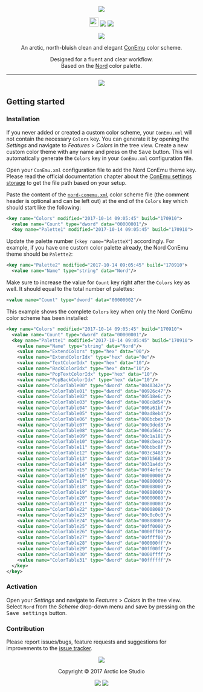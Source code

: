 <p align="center"><img src="https://cdn.rawgit.com/arcticicestudio/nord-conemu/develop/assets/nord-conemu-banner.svg"/></p>

<p align="center"><img src="https://assets-cdn.github.com/favicon.ico" width=24 height=24/> <a href="https://github.com/arcticicestudio/nord-conemu/releases/latest"><img src="https://img.shields.io/github/release/arcticicestudio/nord-conemu.svg?style=flat-square"/></a> <a href="https://github.com/arcticicestudio/nord/releases/tag/v0.2.0"><img src="https://img.shields.io/badge/Nord-v0.2.0-88C0D0.svg?style=flat-square"/></a></p>

<p align="center"><a href="https://github.com/arcticicestudio/nord-conemu/blob/v0.1.0/CHANGELOG.md"><img src="https://img.shields.io/badge/Changelog-0.1.0-81A1C1.svg?style=flat-square"/></a></p>

<p align="center">An arctic, north-bluish clean and elegant <a href="https://conemu.github.io">ConEmu</a> color scheme.</p>

<p align="center">Designed for a fluent and clear workflow.<br>
Based on the <a href="https://github.com/arcticicestudio/nord">Nord</a> color palette.</p>

---

<p align="center"><img src="https://raw.githubusercontent.com/arcticicestudio/nord-conemu/develop/assets/scrot-hero.png"/></p>

## Getting started

### Installation

If you never added or created a custom color scheme, your `ConEmu.xml` will not contain the necessary `Colors` key. You can generate it by opening the *Settings* and navigate to *Features* > *Colors* in the tree view. Create a new custom color theme with any name and press on the <kbd>Save</kbd> button. This will automatically generate the `Colors` key in your `ConEmu.xml` configuration file.

Open your `ConEmu.xml` configuration file to add the Nord ConEmu theme key. Please read the official documentation chapter about the [ConEmu settings storage][conemu-doc-settings-storage] to get the file path based on your setup.

Paste the content of the [`nord-conemu.xml`][nord-conemu-xml] color scheme file (the comment header is optional and can be left out) at the end of the `Colors` key which should start like the following:

```xml
<key name="Colors" modified="2017-10-14 09:05:45" build="170910">
  <value name="Count" type="dword" data="00000001"/>
  <key name="Palette1" modified="2017-10-14 09:05:45" build="170910">
```

Update the palette number (`<key name="PaletteX"`) accordingly. For example, if you have one custom color palette already, the Nord ConEmu theme should be `Palette2`:

```xml
<key name="Palette2" modified="2017-10-14 09:05:45" build="170910">
  <value name="Name" type="string" data="Nord"/>
```

Make sure to increase the value for `Count` key right after the `Colors` key as well. It should equal to the total number of palettes:

```xml
<value name="Count" type="dword" data="00000002"/>
```

This example shows the complete `Colors` key when only the Nord ConEmu color scheme has been installed:

```xml
<key name="Colors" modified="2017-10-14 09:05:45" build="170910">
  <value name="Count" type="dword" data="00000001"/>
  <key name="Palette1" modified="2017-10-14 09:05:45" build="170910">
    <value name="Name" type="string" data="Nord"/>
    <value name="ExtendColors" type="hex" data="00"/>
    <value name="ExtendColorIdx" type="hex" data="0e"/>
    <value name="TextColorIdx" type="hex" data="10"/>
    <value name="BackColorIdx" type="hex" data="10"/>
    <value name="PopTextColorIdx" type="hex" data="10"/>
    <value name="PopBackColorIdx" type="hex" data="10"/>
    <value name="ColorTable00" type="dword" data="0040342e"/>
    <value name="ColorTable01" type="dword" data="00926c47"/>
    <value name="ColorTable02" type="dword" data="00518e6c"/>
    <value name="ColorTable03" type="dword" data="008c8d54"/>
    <value name="ColorTable04" type="dword" data="006a61bf"/>
    <value name="ColorTable05" type="dword" data="00ad8eb4"/>
    <value name="ColorTable06" type="dword" data="008bcbeb"/>
    <value name="ColorTable07" type="dword" data="00e9ded8"/>
    <value name="ColorTable08" type="dword" data="006a564c"/>
    <value name="ColorTable09" type="dword" data="00c1a181"/>
    <value name="ColorTable10" type="dword" data="008cbea3"/>
    <value name="ColorTable11" type="dword" data="00bbbc8f"/>
    <value name="ColorTable12" type="dword" data="003c3483"/>
    <value name="ColorTable13" type="dword" data="007b5683"/>
    <value name="ColorTable14" type="dword" data="0031a4db"/>
    <value name="ColorTable15" type="dword" data="00f4efec"/>
    <value name="ColorTable16" type="dword" data="00000000"/>
    <value name="ColorTable17" type="dword" data="00800000"/>
    <value name="ColorTable18" type="dword" data="00008000"/>
    <value name="ColorTable19" type="dword" data="00808000"/>
    <value name="ColorTable20" type="dword" data="00000080"/>
    <value name="ColorTable21" type="dword" data="00800080"/>
    <value name="ColorTable22" type="dword" data="00008080"/>
    <value name="ColorTable23" type="dword" data="00c0c0c0"/>
    <value name="ColorTable24" type="dword" data="00808080"/>
    <value name="ColorTable25" type="dword" data="00ff0000"/>
    <value name="ColorTable26" type="dword" data="0000ff00"/>
    <value name="ColorTable27" type="dword" data="00ffff00"/>
    <value name="ColorTable28" type="dword" data="000000ff"/>
    <value name="ColorTable29" type="dword" data="00ff00ff"/>
    <value name="ColorTable30" type="dword" data="0000ffff"/>
    <value name="ColorTable31" type="dword" data="00ffffff"/>
  </key>
</key>
```

### Activation

Open your *Settings* and navigate to *Features* > *Colors* in the tree view. Select `Nord` from the *Scheme* drop-down menu and save by pressing on the <kbd>Save settings</kbd> button.
  
### Contribution

Please report issues/bugs, feature requests and suggestions for improvements to the [issue tracker](https://github.com/arcticicestudio/nord-conemu/issues).

<p align="center"><img src="https://cdn.rawgit.com/arcticicestudio/nord/develop/src/assets/banner-footer-mountains.svg" /></p>

<p align="center">Copyright &copy; 2017 Arctic Ice Studio</p>

<p align="center"><a href="http://www.apache.org/licenses/LICENSE-2.0"><img src="https://img.shields.io/badge/License-Apache_2.0-5E81AC.svg?style=flat-square"/></a> <a href="https://creativecommons.org/licenses/by-sa/4.0"><img src="https://img.shields.io/badge/License-CC_BY--SA_4.0-5E81AC.svg?style=flat-square"/></a></p>

[conemu-doc-settings-storage]: https://conemu.github.io/en/ConEmuXml.html
[nord-conemu-xml]: https://github.com/arcticicestudio/nord-conemu/blob/develop/src/nord-conemu.xml
